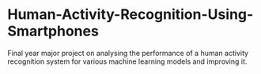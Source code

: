 # Human-Activity-Recognition-Using-Smartphones
Final year major project on analysing the performance of a human activity recognition system for various machine learning models and improving it.
